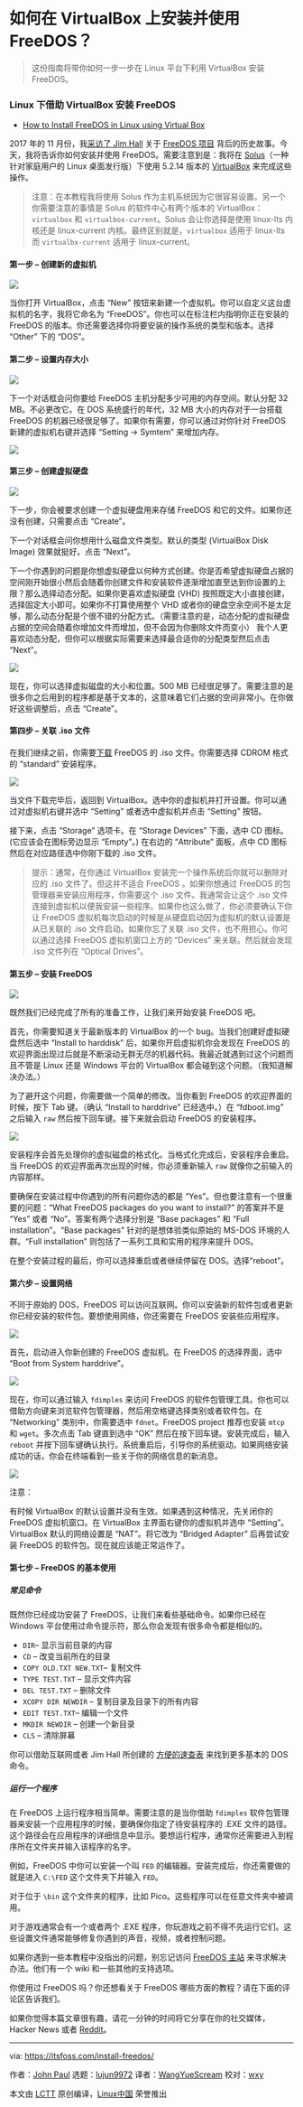 如何在 VirtualBox 上安装并使用 FreeDOS？
======

> 这份指南将带你如何一步一步在 Linux 平台下利用 VirtualBox 安装 FreeDOS。

### Linux 下借助 VirtualBox 安装 FreeDOS

- [How to Install FreeDOS in Linux using Virtual Box](https://www.youtube.com/p1MegqzFAqA)

2017 年的 11 月份，我[采访了 Jim Hall][1] 关于 [FreeDOS 项目][2] 背后的历史故事。今天，我将告诉你如何安装并使用 FreeDOS。需要注意到是：我将在 [Solus][4]（一种针对家庭用户的 Linux 桌面发行版）下使用 5.2.14 版本的 [VirtualBox][3] 来完成这些操作。

> 注意：在本教程我将使用 Solus 作为主机系统因为它很容易设置。另一个你需要注意的事情是 Solus 的软件中心有两个版本的 VirtualBox：`virtualbox` 和 `virtualbox-current`。Solus 会让你选择是使用 linux-lts 内核还是 linux-current 内核。最终区别就是，`virtualbox` 适用于 linux-lts 而 `virtualbx-current` 适用于 linux-current。

#### 第一步 – 创建新的虚拟机

![][5]

当你打开 VirtualBox，点击 “New” 按钮来新建一个虚拟机。你可以自定义这台虚拟机的名字，我将它命名为 “FreeDOS”。你也可以在标注栏内指明你正在安装的 FreeDOS 的版本。你还需要选择你将要安装的操作系统的类型和版本。选择 “Other” 下的 “DOS”。 

#### 第二步 – 设置内存大小

![][6]

下一个对话框会问你要给 FreeDOS 主机分配多少可用的内存空间。默认分配 32 MB。不必更改它。在 DOS 系统盛行的年代，32 MB 大小的内存对于一台搭载 FreeDOS 的机器已经很足够了。如果你有需要，你可以通过对你针对 FreeDOS 新建的虚拟机右键并选择 “Setting -> Symtem” 来增加内存。

![][7]

#### 第三步 – 创建虚拟硬盘

![][8]

下一步，你会被要求创建一个虚拟硬盘用来存储 FreeDOS 和它的文件。如果你还没有创建，只需要点击 “Create”。

下一个对话框会问你想用什么磁盘文件类型。默认的类型 (VirtualBox Disk Image) 效果就挺好。点击 “Next”。

下一个你遇到的问题是你想虚拟硬盘以何种方式创建。你是否希望虚拟硬盘占据的空间刚开始很小然后会随着你创建文件和安装软件逐渐增加直至达到你设置的上限？那么选择动态分配。如果你更喜欢虚拟硬盘 (VHD) 按照既定大小直接创建，选择固定大小即可。如果你不打算使用整个 VHD 或者你的硬盘空余空间不是太足够，那么动态分配是个很不错的分配方式。（需要注意的是，动态分配的虚拟硬盘占据的空间会随着你增加文件而增加，但不会因为你删除文件而变小） 我个人更喜欢动态分配，但你可以根据实际需要来选择最合适你的分配类型然后点击 “Next”。

![][9]

现在，你可以选择虚拟磁盘的大小和位置。500 MB 已经很足够了。需要注意的是很多你之后用到的程序都是基于文本的，这意味着它们占据的空间非常小。在你做好这些调整后，点击 “Create”。

#### 第四步 – 关联 .iso 文件

在我们继续之前，你需要[下载][10] FreeDOS 的 .iso 文件。你需要选择 CDROM 格式的 “standard” 安装程序。

![][11]

当文件下载完毕后，返回到 VirtualBox。选中你的虚拟机并打开设置。你可以通过对虚拟机右键并选中 “Setting” 或者选中虚拟机并点击 “Setting” 按钮。

接下来，点击 “Storage” 选项卡。在 “Storage Devices” 下面，选中 CD 图标。(它应该会在图标旁边显示 “Empty”。) 在右边的 “Attribute” 面板，点中 CD 图标然后在对应路径选中你刚下载的 .iso 文件。

> 提示：通常，在你通过 VirtualBox 安装完一个操作系统后你就可以删除对应的 .iso 文件了。但这并不适合 FreeDOS 。如果你想通过 FreeDOS 的包管理器来安装应用程序，你需要这个 .iso 文件。我通常会让这个 .iso 文件连接到虚拟机以便我安装一些程序。如果你也这么做了，你必须要确认下你让  FreeDOS 虚拟机每次启动的时候是从硬盘启动因为虚拟机的默认设置是从已关联的 .iso 文件启动。如果你忘了关联 .iso 文件，也不用担心。你可以通过选择 FreeDOS 虚拟机窗口上方的 “Devices” 来关联。然后就会发现 .iso 文件列在 “Optical Drives”。

#### 第五步 – 安装 FreeDOS

![][12]

既然我们已经完成了所有的准备工作，让我们来开始安装 FreeDOS 吧。

首先，你需要知道关于最新版本的 VirtualBox 的一个 bug。当我们创建好虚拟硬盘然后选中 “Install to harddisk” 后，如果你开启虚拟机你会发现在 FreeDOS 的欢迎界面出现过后就是不断滚动无群无尽的机器代码。我最近就遇到过这个问题而且不管是 Linux 还是 Windows 平台的 VirtualBox 都会碰到这个问题。（我知道解决办法。）

为了避开这个问题，你需要做一个简单的修改。当你看到 FreeDOS 的欢迎界面的时候，按下 Tab 键。（确认 “Install to harddrive” 已经选中。）在 “fdboot.img” 之后输入 `raw` 然后按下回车键。接下来就会启动 FreeDOS 的安装程序。

![][13]

安装程序会首先处理你的虚拟磁盘的格式化。当格式化完成后，安装程序会重启。当 FreeDOS 的欢迎界面再次出现的时候，你必须重新输入 `raw` 就像你之前输入的内容那样。

要确保在安装过程中你遇到的所有问题你选的都是 “Yes”。但也要注意有一个很重要的问题：“What FreeDOS packages do you want to install?” 的答案并不是 “Yes” 或者 “No”。答案有两个选择分别是 “Base packages” 和 “Full installation”。“Base packages” 针对的是想体验类似原始的 MS-DOS 环境的人群。“Full installation” 则包括了一系列工具和实用的程序来提升 DOS。  

在整个安装过程的最后，你可以选择重启或者继续停留在 DOS。选择“reboot”。

#### 第六步 – 设置网络

不同于原始的 DOS，FreeDOS 可以访问互联网。你可以安装新的软件包或者更新你已经安装的软件包。要想使用网络，你还需要在 FreeDOS 安装些应用程序。

![][14]

首先，启动进入你新创建的 FreeDOS 虚拟机。在 FreeDOS 的选择界面，选中 “Boot from System harddrive”。

![][15]

现在，你可以通过输入 `fdimples` 来访问 FreeDOS 的软件包管理工具。你也可以借助方向键来浏览软件包管理器，然后用空格键选择类别或者软件包。在 “Networking” 类别中，你需要选中 `fdnet`。FreeDOS project 推荐也安装 `mtcp` 和 `wget`。多次点击 Tab 键直到选中 “OK” 然后在按下回车键。安装完成后，输入 `reboot` 并按下回车键确认执行。系统重启后，引导你的系统驱动。如果网络安装成功的话，你会在终端看到一些关于你的网络信息的新消息。

![][16]

注意：

有时候 VirtualBox 的默认设置并没有生效。如果遇到这种情况，先关闭你的 FreeDOS 虚拟机窗口。在 VirtualBox 主界面右键你的虚拟机并选中 “Setting”。VirtualBox 默认的网络设置是 “NAT”。将它改为 “Bridged Adapter” 后再尝试安装 FreeDOS 的软件包。现在就应该能正常运作了。

#### 第七步 – FreeDOS 的基本使用

##### 常见命令

既然你已经成功安装了 FreeDOS，让我们来看些基础命令。如果你已经在 Windows 平台使用过命令提示符，那么你会发现有很多命令都是相似的。

  * `DIR`– 显示当前目录的内容
  * `CD` – 改变当前所在的目录
  * `COPY OLD.TXT NEW.TXT`– 复制文件
  * `TYPE TEST.TXT` – 显示文件内容
  * `DEL TEST.TXT` – 删除文件
  * `XCOPY DIR NEWDIR` – 复制目录及目录下的所有内容
  * `EDIT TEST.TXT`– 编辑一个文件
  * `MKDIR NEWDIR` – 创建一个新目录
  * `CLS` – 清除屏幕

你可以借助互联网或者 Jim Hall 所创建的 [方便的速查表][17] 来找到更多基本的 DOS 命令。 

##### 运行一个程序

在 FreeDOS 上运行程序相当简单。需要注意的是当你借助 `fdimples` 软件包管理器来安装一个应用程序的时候，要确保你指定了待安装程序的 .EXE 文件的路径。这个路径会在应用程序的详细信息中显示。要想运行程序，通常你还需要进入到程序所在文件夹并输入该程序的名字。

例如，FreeDOS 中你可以安装一个叫 `FED` 的编辑器。安装完成后，你还需要做的就是进入 `C:\FED` 这个文件夹下并输入 `FED`。 

对于位于 `\bin` 这个文件夹的程序，比如 Pico。这些程序可以在任意文件夹中被调用。

对于游戏通常会有一个或者两个 .EXE 程序，你玩游戏之前不得不先运行它们。这些设置文件通常能够修复你遇到的声音，视频，或者控制问题。

如果你遇到一些本教程中没指出的问题，别忘记访问 [FreeDOS 主站][2] 来寻求解决办法。他们有一个 wiki 和一些其他的支持选项。

你使用过 FreeDOS 吗？你还想看关于 FreeDOS 哪些方面的教程？请在下面的评论区告诉我们。

如果你觉得本篇文章很有趣，请花一分钟的时间将它分享在你的社交媒体，Hacker News 或者 [Reddit][18]。

--------------------------------------------------------------------------------

via: https://itsfoss.com/install-freedos/

作者：[John Paul][a]
选题：[lujun9972](https://github.com/lujun9972)
译者：[WangYueScream](https://github.com/WangYueScream)
校对：[wxy](https://github.com/wxy)

本文由 [LCTT](https://github.com/LCTT/TranslateProject) 原创编译，[Linux中国](https://linux.cn/) 荣誉推出

[a]: https://itsfoss.com/author/john/
[1]:https://itsfoss.com/interview-freedos-jim-hall/
[2]:http://www.freedos.org/
[3]:https://www.virtualbox.org/
[4]:https://solus-project.com/home/
[5]:https://i2.wp.com/itsfoss.com/wp-content/uploads/2018/07/freedos-tutorial-1.jpg?w=787&ssl=1
[6]:https://i0.wp.com/itsfoss.com/wp-content/uploads/2018/07/freedos-tutorial-2.jpg?w=792&ssl=1
[7]:https://i2.wp.com/itsfoss.com/wp-content/uploads/2018/07/freedos-tutorial-3.jpg?w=797&ssl=1
[8]:https://i1.wp.com/itsfoss.com/wp-content/uploads/2018/07/freedos-tutorial-4.jpg?w=684&ssl=1
[9]:https://i1.wp.com/itsfoss.com/wp-content/uploads/2018/07/freedos-tutorial-6.jpg?w=705&ssl=1
[10]:http://www.freedos.org/download/
[11]:https://i0.wp.com/itsfoss.com/wp-content/uploads/2018/07/freedos-tutorial-7.jpg?w=800&ssl=1
[12]:https://i1.wp.com/itsfoss.com/wp-content/uploads/2018/07/freedos-tutorial-8.png?w=789&ssl=1
[13]:https://i1.wp.com/itsfoss.com/wp-content/uploads/2018/07/freedos-tutorial-9.png?w=748&ssl=1
[14]:https://i1.wp.com/itsfoss.com/wp-content/uploads/2018/07/freedos-tutorial-10.png?w=792&ssl=1
[15]:https://i2.wp.com/itsfoss.com/wp-content/uploads/2018/07/freedos-tutorial-11.png?w=739&ssl=1
[16]:https://i0.wp.com/itsfoss.com/wp-content/uploads/2018/07/freedos-tutorial-12.png?w=744&ssl=1
[17]:https://opensource.com/article/18/6/freedos-commands-cheat-sheet
[18]:http://reddit.com/r/linuxusersgroup
